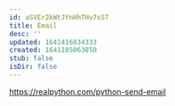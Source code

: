 ```yaml
---
id: aSVEr2kWtJYnHhTHv7sS7
title: Email
desc: ''
updated: 1641416834333
created: 1641105063850
stub: false
isDir: false
---
```


<https://realpython.com/python-send-email>

